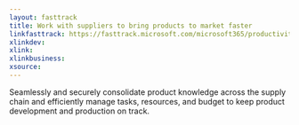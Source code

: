 ```yaml
---
layout: fasttrack
title: Work with suppliers to bring products to market faster
linkfasttrack: https://fasttrack.microsoft.com/microsoft365/productivitylibrary/Work-with-suppliers-to-bring-products-to-market-faster 
xlinkdev: 
xlink: 
xlinkbusiness: 
xsource: 
---
```

Seamlessly and securely consolidate product knowledge across the supply chain and efficiently manage tasks, resources, and budget to keep product development and production on track.